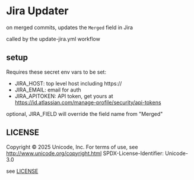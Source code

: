 # Jira Updater

on merged commits, updates the `Merged` field in Jira

called by the update-jira.yml workflow

## setup

Requires these secret env vars to be set:

- JIRA_HOST: top level host including https://
- JIRA_EMAIL: email for auth
- JIRA_APITOKEN: API token, get yours at <https://id.atlassian.com/manage-profile/security/api-tokens>

optional, JIRA_FIELD will override the field name from "Merged"

## LICENSE

Copyright © 2025 Unicode, Inc.
For terms of use, see <http://www.unicode.org/copyright.html>
SPDX-License-Identifier: Unicode-3.0

see [LICENSE](../../../LICENSE)
